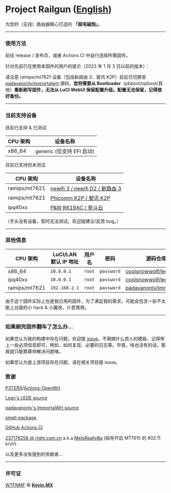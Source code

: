 # Project Railgun ([English](README.md))

为您的（无线）路由器精心打造的 **「超电磁炮」**。

***

### 使用方法

前往 release / 发布页，或者 Actions CI 中自行选择所需固件。

针对先前已在使用本固件的用户的提示（2023 年 1 月 3 日以前的版本）：

请注意 ramips/mt7621 设备（包括新路由 3、斐讯 K2P）目前已切换至 [padavanonly/immortalwrt](https://github.com/padavanonly/immortalwrt) 源码，**您将需要从 Bootloader**（pbboot/opboot/其他）**重新刷写固件，无法从 LuCI WebUI 保留配置升级。配置无法保留，记得做好备份。**

***

### 当前支持设备

目前已支持 & 已测试

|CPU 架构|设备名称|
|-|-|
|x86_64|generic (仅支持 EFI 启动)|

目前已支持但未测试

|CPU 架构|设备名称|
|-|-|
|ramips/mt7621|[newifi 3 / newifi D2 / 新路由 3](https://openwrt.org/toh/lenovo/newifi_d2)|
|ramips/mt7621|[Phicomm K2P / 斐讯 K2P](https://openwrt.org/toh/phicomm/k2p_ke2p)|
|ipq40xx|[P&W R619AC / 竞斗云](https://openwrt.org/toh/p_w/r619ac)|

（手头没有设备，暂时无法测试。欢迎提建议/反馈 bug。）

***

### 其他信息

|CPU 架构|LuCI/LAN 默认 IP 地址|用户名|密码|源码仓库|
|-|-|-|-|-|
|x86_64|`10.0.0.1`|`root`|`password`|[coolsnowwolf/lede](https://github.com/coolsnowwolf/lede)|
|ipq40xx|`10.0.0.1`|`root`|`password`|[coolsnowwolf/lede](https://github.com/coolsnowwolf/lede)|
|ramips/mt7621|`192.168.2.1`|`root`|`password`|[padavanonly/immortalwrt](https://github.com/padavanonly/immortalwrt)|

由于这个固件实际上也是我日用的固件，为了满足我的需求，可能会包含一些不太能上台面的小 hack & 小魔改，介意慎用。

***

### 如果刷完固件翻车了怎么办...

如果您认为我的构建中存在问题，欢迎提 [issue](https://github.com/KevinMX/Railgun/issues/new/choose)。不用搞什么烦人的模板，记得带上一些必须信息即可，例如，如何复现、必要的日志等。毕竟，啥也没有的话，那我就只能靠算命解决问题咯。

如果您认为是上游项目存在问题，请在相关项目提 issue。

### 致谢

[P3TERX](https://p3terx.com)/[Actions-OpenWrt](https://github.com/P3TERX/Actions-OpenWrt)

[Lean's LEDE source](https://github.com/coolsnowwolf/lede)

[padavanonly's ImmortalWrt source](https://github.com/padavanonly/immortalwrt)

[small-package](https://github.com/kenzok8/small-package)

[GitHub Actions CI](https://github.com/features/actions)

[237176256 @ right.com.cn](https://www.right.com.cn/forum/space-uid-364126.html) a.k.a [MeIsReallyBa](https://github.com/MeIsReallyBa) (指导开启 MT7615 的 802.11 k/v/r)

以及更多没有提到的贡献者...

***

### 许可证

[WTFNMF](https://github.com/adversary-org/wtfnmf) © [**Kevin.MX**](https://mary.kevinmx.top)
